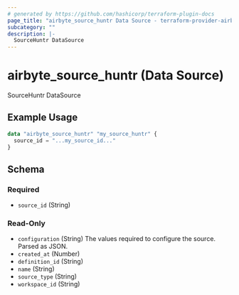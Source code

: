 ```yaml
---
# generated by https://github.com/hashicorp/terraform-plugin-docs
page_title: "airbyte_source_huntr Data Source - terraform-provider-airbyte"
subcategory: ""
description: |-
  SourceHuntr DataSource
---
```


# airbyte_source_huntr (Data Source)

SourceHuntr DataSource

## Example Usage

```terraform
data "airbyte_source_huntr" "my_source_huntr" {
  source_id = "...my_source_id..."
}
```

<!-- schema generated by tfplugindocs -->
## Schema

### Required

- `source_id` (String)

### Read-Only

- `configuration` (String) The values required to configure the source. Parsed as JSON.
- `created_at` (Number)
- `definition_id` (String)
- `name` (String)
- `source_type` (String)
- `workspace_id` (String)
